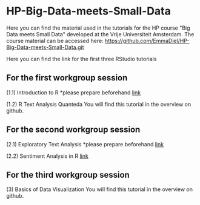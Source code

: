 # HP-Big-Data-meets-Small-Data
Here you can find the material used in the tutorials for the HP course "Big Data meets Small Data" developed at the Vrije Universiteit Amsterdam. 
The course material can be accessed here: https://github.com/EmmaDiel/HP-Big-Data-meets-Small-Data.git

Here you can find the link for the first three RStudio tutorials 

## For the first workgroup session
(1.1) Introduction to R *please prepare beforehand [link](https://htmlpreview.github.io/?https://github.com/mzamani2/R-for-BDSM/blob/main/tutorials/Introduction_to_R.html)

(1.2) R Text Analysis Quanteda 
You will find this tutorial in the overview on github.

## For the second workgroup session
(2.1) Exploratory Text Analysis *please prepare beforehand
[link](https://htmlpreview.github.io/?https://github.com/mzamani2/R-for-BDSM/blob/master/tutorials/exploratory_text_analysis.html)

(2.2) Sentiment Analysis in R
[link](https://htmlpreview.github.io/?https://github.com/mzamani2/R_for_SMA/blob/master/tutorials/Tutorial%204%20-%2011%20May/Tutorial_4/sentiment_analysis_in_R.html)

## For the third workgroup session
(3) Basics of Data Visualization 
You will find this tutorial in the overview on github.



